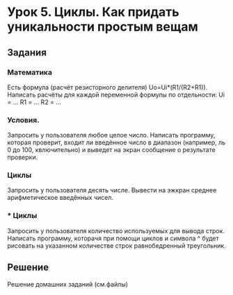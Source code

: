 # Урок 5. Циклы. Как придать уникальности простым вещам

## Задания

### Математика

Есть формула (расчёт резисторного делителя) Uo=Ui*(R1/(R2+R1)). Написать расчёты для каждой переменной формулы по отдельности:
Ui = ...
R1 = ...
R2 = ...

### Условия.

Запросить у пользователя любое целое число. Написать программу, которая проверит, входит ли введённое число в диапазон (например, ль 0 до 100, квлючительно) и выведет на экран сообщение о результате проверки.

### Циклы

Запросить у пользователя десять числе. Вывести на эжкран среднее арифметическое введённых чисел.

### * Циклы
Запросить у пользователя количество используемых для вывода строк. Написать программу, которачя при помощи циклов и символа ^ будет рисовать на указанном количестве строк равнобедренный треугольник.


## Решение

Решение домашних заданий (см.файлы)
